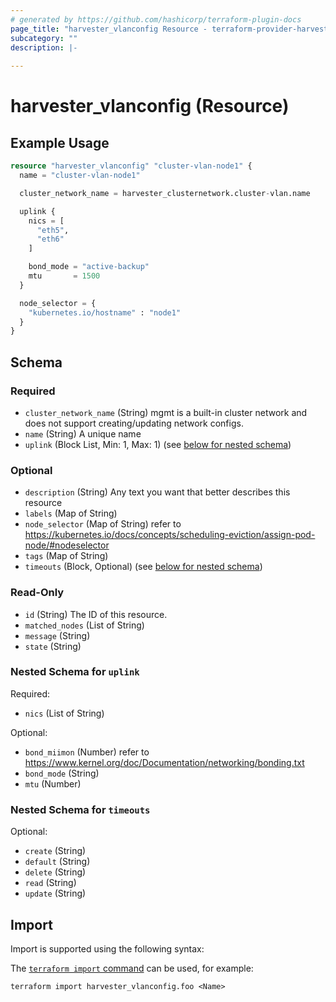 ```yaml
---
# generated by https://github.com/hashicorp/terraform-plugin-docs
page_title: "harvester_vlanconfig Resource - terraform-provider-harvester"
subcategory: ""
description: |-
  
---
```


# harvester_vlanconfig (Resource)



## Example Usage

```terraform
resource "harvester_vlanconfig" "cluster-vlan-node1" {
  name = "cluster-vlan-node1"

  cluster_network_name = harvester_clusternetwork.cluster-vlan.name

  uplink {
    nics = [
      "eth5",
      "eth6"
    ]

    bond_mode = "active-backup"
    mtu       = 1500
  }

  node_selector = {
    "kubernetes.io/hostname" : "node1"
  }
}
```

<!-- schema generated by tfplugindocs -->
## Schema

### Required

- `cluster_network_name` (String) mgmt is a built-in cluster network and does not support creating/updating network configs.
- `name` (String) A unique name
- `uplink` (Block List, Min: 1, Max: 1) (see [below for nested schema](#nestedblock--uplink))

### Optional

- `description` (String) Any text you want that better describes this resource
- `labels` (Map of String)
- `node_selector` (Map of String) refer to https://kubernetes.io/docs/concepts/scheduling-eviction/assign-pod-node/#nodeselector
- `tags` (Map of String)
- `timeouts` (Block, Optional) (see [below for nested schema](#nestedblock--timeouts))

### Read-Only

- `id` (String) The ID of this resource.
- `matched_nodes` (List of String)
- `message` (String)
- `state` (String)

<a id="nestedblock--uplink"></a>
### Nested Schema for `uplink`

Required:

- `nics` (List of String)

Optional:

- `bond_miimon` (Number) refer to https://www.kernel.org/doc/Documentation/networking/bonding.txt
- `bond_mode` (String)
- `mtu` (Number)


<a id="nestedblock--timeouts"></a>
### Nested Schema for `timeouts`

Optional:

- `create` (String)
- `default` (String)
- `delete` (String)
- `read` (String)
- `update` (String)

## Import

Import is supported using the following syntax:

The [`terraform import` command](https://developer.hashicorp.com/terraform/cli/commands/import) can be used, for example:

```shell
terraform import harvester_vlanconfig.foo <Name>
```

